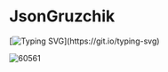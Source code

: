 # JsonGruzchik

[![Typing SVG](https://readme-typing-svg.herokuapp.com?color=%2336BCF7&lines=Создатель+говорящего+робота+альфа+!)](https://git.io/typing-svg)

![60561](https://github.com/latoses/latoses/assets/79221605/a6ec4cc1-f824-4065-9942-7122e341eb91)








